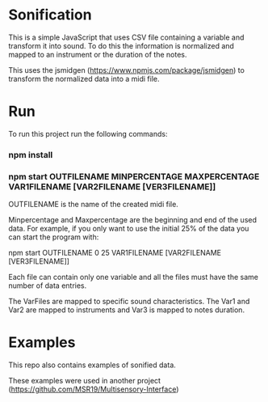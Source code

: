 # Sonification

This is a simple JavaScript that uses CSV file containing a variable and transform it into sound. 
To do this the information is normalized and mapped to an instrument or the duration of the notes.

This uses the jsmidgen (https://www.npmjs.com/package/jsmidgen) to transform the normalized data into a midi file.

# Run

To run this project run the following commands:

### npm install

### npm start OUTFILENAME MINPERCENTAGE MAXPERCENTAGE VAR1FILENAME [VAR2FILENAME [VER3FILENAME]]

OUTFILENAME is the name of the created midi file.

Minpercentage and Maxpercentage are the beginning and end of the used data. 
For example, if you only want to use the initial 25% of the data you can start the program with:

npm start OUTFILENAME 0 25 VAR1FILENAME [VAR2FILENAME [VER3FILENAME]]

Each file can contain only one variable and all the files must have the same number of data entries.

The VarFiles are mapped to specific sound characteristics. The Var1 and Var2 are mapped to instruments and Var3 is mapped to notes duration.

# Examples 

This repo also contains examples of sonified data.

These examples were used in another project (https://github.com/MSR19/Multisensory-Interface)
